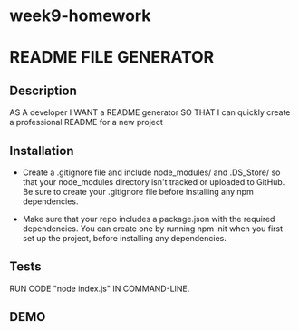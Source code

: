 # week9-homework
# README FILE GENERATOR

## Description

 AS A developer
I WANT a README generator
SO THAT I can quickly create a professional README for a new project

 ## Installation

* Create a .gitignore file and include node_modules/ and .DS_Store/ so that your node_modules directory isn't tracked or uploaded to GitHub. Be sure to create your .gitignore file before installing any npm dependencies.


* Make sure that your repo includes a package.json with the required dependencies. You can create one by running npm init when you first set up the project, before installing any dependencies.

 ## Tests
  
  RUN CODE "node index.js" IN COMMAND-LINE.

 ## DEMO

